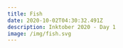 ```yaml
---
title: Fish
date: 2020-10-02T04:30:32.491Z
description: Inktober 2020 - Day 1
image: /img/fish.svg
---
```


